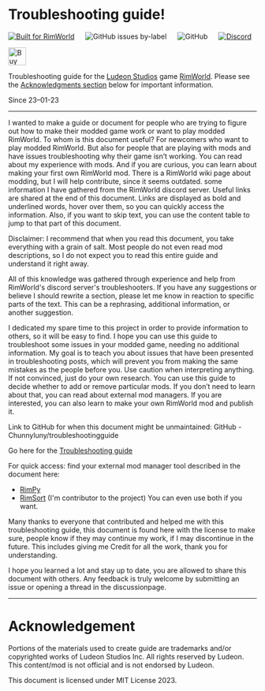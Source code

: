 # Troubleshooting guide!
[![Built for RimWorld](https://img.shields.io/badge/dynamic/xml?url=https%3A%2F%2Fraw.githubusercontent.com%2FCaptainArbitrary%2FManyMedicines%2Fmain%2FAbout%2FAbout.xml&query=%2FModMetaData%2FsupportedVersions%2Fli%5Blast()%5D&style=for-the-badge&label=Built%20for%20RimWorld)](https://rimworldgame.com/)
&emsp;
![GitHub issues by-label](https://img.shields.io/github/issues/chunnyluny/troubleshootingguide/issue%2Fbug?style=for-the-badge&logo=github)
&emsp;
![GitHub](https://img.shields.io/github/license/chunnyluny/troubleshootingguide?style=for-the-badge&logo=github)
&emsp;
[![Discord](https://img.shields.io/discord/688796862639112277?style=for-the-badge&logo=discord)](https://discord.gg/NjbW9RTQkA)

<a href='https://ko-fi.com/I2I8ND4C0' target='_blank'><img height='36' style='border:0px;height:36px;' src='https://storage.ko-fi.com/cdn/kofi4.png?v=3' border='0' alt='Buy Me a Coffee at ko-fi.com' /></a>

Troubleshooting guide for the [Ludeon Studios](https://ludeon.com/) game [RimWorld](https://rimworldgame.com/). Please see the [Acknowledgments section](#acknowledgments) below for important information.

Since 23–01-23

---

I wanted to make a guide or document for people who are trying to figure out how to make their modded game work or want to play modded RimWorld. To whom is this document useful? For newcomers who want to play modded RimWorld. But also for people that are playing with mods and have issues troubleshooting why their game isn’t working. You can read about my experience with mods. And if you are curious, you can learn about making your first own RimWorld mod. There is a RimWorld wiki page about modding, but I will help contribute, since it seems outdated. some information I have gathered from the RimWorld discord server. Useful links are shared at the end of this document. 
Links are displayed as bold and underlined words, hover over them, so you can quickly access the information. Also, if you want to skip text, you can use the content table to jump to that part of this document. 

Disclaimer: I recommend that when you read this document, you take everything with a grain of salt. Most people do not even read mod descriptions, so I do not expect you to read this entire guide and understand it right away. 

All of this knowledge was gathered through experience and help from RimWorld's discord server's troubleshooters. If you have any suggestions or believe I should rewrite a section, please let me know in reaction to specific parts of the text. This can be a rephrasing, additional information, or another suggestion.

I dedicated my spare time to this project in order to provide information to others, so it will be easy to find. I hope you can use this guide to troubleshoot some issues in your modded game, needing no additional information. 
My goal is to teach you about issues that have been presented in troubleshooting posts, which will prevent you from making the same mistakes as the people before you. Use caution when interpreting anything. If not convinced, just do your own research. 
You can use this guide to decide whether to add or remove particular mods. If you don’t need to learn about that, you can read about external mod managers. If you are interested, you can also learn to make your own RimWorld mod and publish it. 

Link to GitHub for when this document might be unmaintained: GitHub - Chunnyluny/troubleshootingguide

Go here for the [Troubleshooting guide](https://docs.google.com/document/d/1Hw0vxHBisM4mCju-XqGhaDf0O8Eu8ZGbjd7qLjTtrso/edit?usp=sharing) 

For quick access: find your external mod manager tool described in the document here: 
- [RimPy](https://github.com/rimpy-custom/RimPy/releases) 
- [RimSort](https://github.com/RimSort/RimSort) (I'm contributor to the project) You can even use both if you want.

Many thanks to everyone that contributed and helped me with this troubleshooting guide, this document is found here with the license to make sure, people know if they may continue my work, if I may discontinue in the future. This includes giving me Credit for all the work, thank you for understanding. 

I hope you learned a lot and stay up to date, you are allowed to share this document with others. Any feedback is truly welcome by submitting an issue or opening a thread in the discussionpage.

---

# Acknowledgement
Portions of the materials used to create guide are trademarks and/or copyrighted works of Ludeon Studios Inc. All rights reserved by Ludeon. This content/mod is not official and is not endorsed by Ludeon.

This document is licensed under MIT License 2023. 
